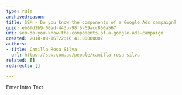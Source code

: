 ```yaml
---
type: rule
archivedreason: 
title: SEM - Do you know the components of a Google Ads campaign?
guid: eb6fd1b9-06ad-443b-98f5-69acc850a567
uri: sem-do-you-know-the-components-of-a-google-ads-campaign
created: 2018-08-16T22:16:41.0000000Z
authors:
- title: Camilla Rosa Silva
  url: https://ssw.com.au/people/camilla-rosa-silva
related: []
redirects: []

---
```



Enter Intro Text
<br><excerpt class='endintro'></excerpt><br>



